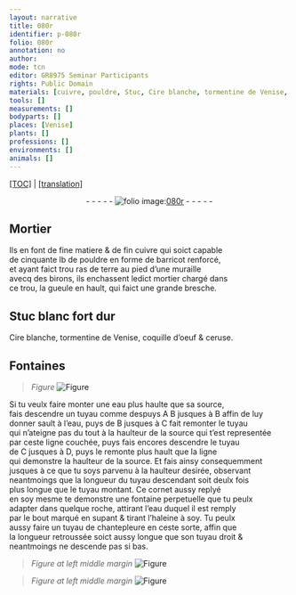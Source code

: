 ```yaml
---
layout: narrative
title: 080r
identifier: p-080r
folio: 080r
annotation: no
author:
mode: tcn
editor: GR8975 Seminar Participants
rights: Public Domain
materials: [cuivre, pouldre, Stuc, Cire blanche, tormentine de Venise, coquille d’oeuf, ceruse, eau]
tools: []
measurements: []
bodyparts: []
places: [Venise]
plants: []
professions: []
environments: []
animals: []
---
```


 <p><a href="{{ site.baseurl }}/normalized/">[TOC]</a> | <a href="{{ site.baseurl }}/texts/p-080r_tl/" target="_blank">[translation]</a></p><div class="folio" align="center">- - - - - <a href="http://gallica.bnf.fr/ark:/12148/btv1b10500001g/f165.item" target="_blank"><img src="https://cu-mkp.github.io/2017-workshop-edition/assets/photo-icon.png" alt="folio image: " style="display:inline-block; margin-bottom:-3px;"/>080r</a> - - - - - </div>  
  

## Mortier

 
Ils en font de fine matiere & de fin <span class="m">cuivre</span> qui soict capable<br/> de cinquante lb de <span class="m">pouldre</span> en forme de barricot renforcé,<br/> et ayant faict trou ras <span class="del">de</span> terre au pied d’une muraille<br/> avecq des birons, ils enchassent ledict mortier chargé dans<br/> ce trou, la gueule en hault, qui faict une grande bresche.
 
 
  

## <span class="m">Stuc</span> blanc fort dur

 
<span class="m">Cire blanche</span>, <span class="m">tormentine de <span class="pl">Venise</span></span>, <span class="m">coquille d’oeuf</span> & <span class="m">ceruse</span>.
 
 
  

## Fontaines

 
> *Figure*
> <a href="https://drive.google.com/open?id=0B9-oNrvWdlO5c3dLNVNsem9nTjQ" target="_blank"><img src="https://cu-mkp.github.io/GR8975-edition/assets/photo-icon.png" alt="Figure" style="display:inline-block; margin-bottom:-3px;"/></a>
 
Si tu veulx faire monter une <span class="m">eau</span> plus haulte que sa source,<br/> fais descendre un tuyau co<span class="exp">mm</span>e despuys A <span class="del">B</span> jusques à B affin de luy<br/> donner sault <span class="del">à l’eau</span>, puys de B jusques <span class="add">à C</span> fait remonter le tuyau<br/> qui n’ateigne pas du tout à la haulteur de la source qui t’est representée<br/> par ceste ligne couchée, puys fais encores descendre le tuyau<br/> de C jusques à D, puys le remonte plus hault que la ligne<br/> qui demonstre la haulteur de la source. Et fais ainsy consequem<span class="exp">ment</span><br/> jusques à ce que tu soys parvenu à la haulteur desirée, observa<span class="exp">n</span>t<br/> neantmoings que la longueur du tuyau descendant soit deulx fois<br/> plus longue que le tuyau montant. Ce cornet aussy replyé<br/> en soy mesme te demonstre une fontaine perpetuelle que tu peulx<br/> adapter dans quelque roche, attirant l’eau duquel il est remply<br/> par le bout marqué en supant & tirant l’haleine à soy. Tu peulx<br/> aussy faire un tuyau de chantepleure en ceste sorte, affin que<br/> la longueur retroussée soict aussy longue que son tuyau droit &<br/> neantmoings ne descende pas si bas.
 
> *Figure*
> *at left middle margin*
> <a href="https://drive.google.com/open?id=0B9-oNrvWdlO5N2U2RXB5UFc3TUE" target="_blank"><img src="https://cu-mkp.github.io/GR8975-edition/assets/photo-icon.png" alt="Figure" style="display:inline-block; margin-bottom:-3px;"/></a>
 
> *Figure*
> *at left middle margin*
> <a href="https://drive.google.com/open?id=0B9-oNrvWdlO5R2ZBNWRseEpQdnc" target="_blank"><img src="https://cu-mkp.github.io/GR8975-edition/assets/photo-icon.png" alt="Figure" style="display:inline-block; margin-bottom:-3px;"/></a>
 
 